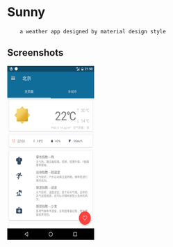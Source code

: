 # Sunny
        a weather app designed by material design style

## Screenshots
<img src="https://raw.githubusercontent.com/FrankHongS/Sunny/master/screenshots/Screenshot_20170919-215045.png" width="200" height="400"/>
